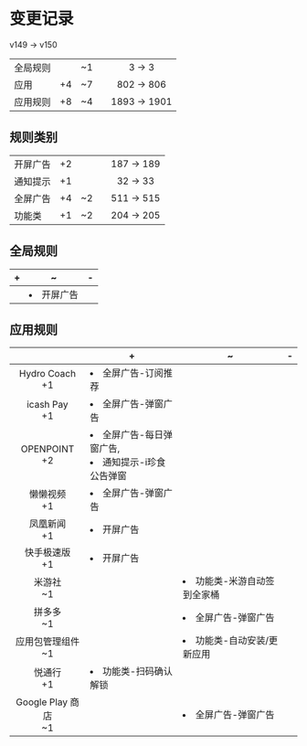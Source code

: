 # 变更记录

v149 -> v150

||||||
|-|:-:|:-:|:-:|:-:|
|全局规则||~1||3 -> 3|
|应用|+4|~7||802 -> 806|
|应用规则|+8|~4||1893 -> 1901|

## 规则类别

||||||
|-|:-:|:-:|:-:|:-:|
|开屏广告|+2|||187 -> 189|
|通知提示|+1|||32 -> 33|
|全屏广告|+4|~2||511 -> 515|
|功能类|+1|~2||204 -> 205|

## 全局规则

|+|~|-|
|-|-|-|
||<li>开屏广告||

## 应用规则

||+|~|-|
|:-:|-|-|-|
|Hydro Coach<br>+1|<li>全屏广告-订阅推荐|||
|icash Pay<br>+1|<li>全屏广告-弹窗广告|||
|OPENPOINT<br>+2|<li>全屏广告-每日弹窗广告,<li>通知提示-i珍食公告弹窗|||
|懒懒视频<br>+1|<li>全屏广告-弹窗广告|||
|凤凰新闻<br>+1|<li>开屏广告|||
|快手极速版<br>+1|<li>开屏广告|||
|米游社<br>~1||<li>功能类-米游自动签到全家桶||
|拼多多<br>~1||<li>全屏广告-弹窗广告||
|应用包管理组件<br>~1||<li>功能类-自动安装/更新应用||
|悦通行<br>+1|<li>功能类-扫码确认解锁|||
|Google Play 商店<br>~1||<li>全屏广告-弹窗广告||
